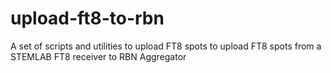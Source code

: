 # upload-ft8-to-rbn
A set of scripts and utilities to upload FT8 spots to upload FT8 spots from a STEMLAB FT8 receiver to RBN Aggregator
